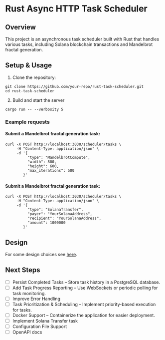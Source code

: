# Rust Async HTTP Task Scheduler

## Overview

This project is an asynchronous task scheduler built with Rust that handles various tasks,
including Solana blockchain transactions and Mandelbrot fractal generation.

## Setup & Usage
1. Clone the repository:
```
git clone https://github.com/your-repo/rust-task-scheduler.git
cd rust-task-scheduler
```

2. Build and start the server
```
cargo run -- --verbosity 5
```

### Example requests
#### Submit a Mandelbrot fractal generation task:
```
curl -X POST http://localhost:3030/scheduler/tasks \
     -H "Content-Type: application/json" \
     -d '{
          "type": "MandelbrotCompute",
          "width": 800,
          "height": 600,
          "max_iterations": 500
        }'
```

#### Submit a Mandelbrot fractal generation task:
```
curl -X POST http://localhost:3030/scheduler/tasks \
     -H "Content-Type: application/json" \
     -d '{
          "type": "SolanaTransfer",
          "payer": "YourSolanaAddress",
          "recipient": "YourSolanaAddress",
          "amount": 1000000
        }'
```

## Design
For some design choices see [here](design.md).

## Next Steps

- [ ] Persist Completed Tasks – Store task history in a PostgreSQL database.
- [ ] Add Task Progress Reporting – Use WebSockets or periodic polling for task monitoring.
- [ ] Improve Error Handling
- [ ] Task Prioritization & Scheduling – Implement priority-based execution for tasks.
- [ ] Docker Support – Containerize the application for easier deployment.
- [ ] Implement Solana Transfer task
- [ ] Configuration File Support
- [ ] OpenAPI docs